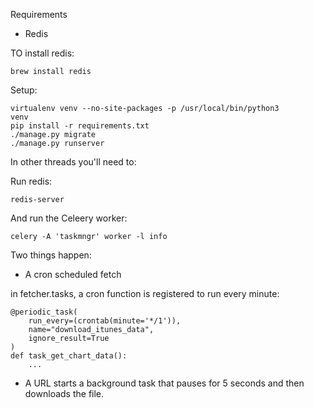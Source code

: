 Requirements
- Redis

TO install redis:

    brew install redis

Setup:

    virtualenv venv --no-site-packages -p /usr/local/bin/python3
    venv
    pip install -r requirements.txt
    ./manage.py migrate
    ./manage.py runserver

In other threads you'll need to:

Run redis:

    redis-server

And run the Celeery worker:

    celery -A 'taskmngr' worker -l info


Two things happen:

- A cron scheduled fetch

in fetcher.tasks, a cron function is registered to run every minute:

    @periodic_task(
        run_every=(crontab(minute='*/1')),
        name="download_itunes_data",
        ignore_result=True
    )
    def task_get_chart_data():
        ...

- A URL starts a background task that pauses for 5 seconds and then downloads the file.
